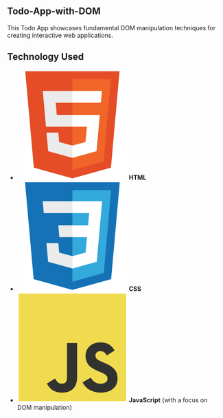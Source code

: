 ## Todo-App-with-DOM
This Todo App showcases fundamental DOM manipulation techniques for creating interactive web applications.
## Technology Used

- ![HTML5 Logo](https://raw.githubusercontent.com/devicons/devicon/master/icons/html5/html5-original.svg) **HTML**
- ![CSS3 Logo](https://raw.githubusercontent.com/devicons/devicon/master/icons/css3/css3-original.svg) **CSS**
- ![JavaScript Logo](https://raw.githubusercontent.com/devicons/devicon/master/icons/javascript/javascript-original.svg) **JavaScript** (with a focus on DOM manipulation)
